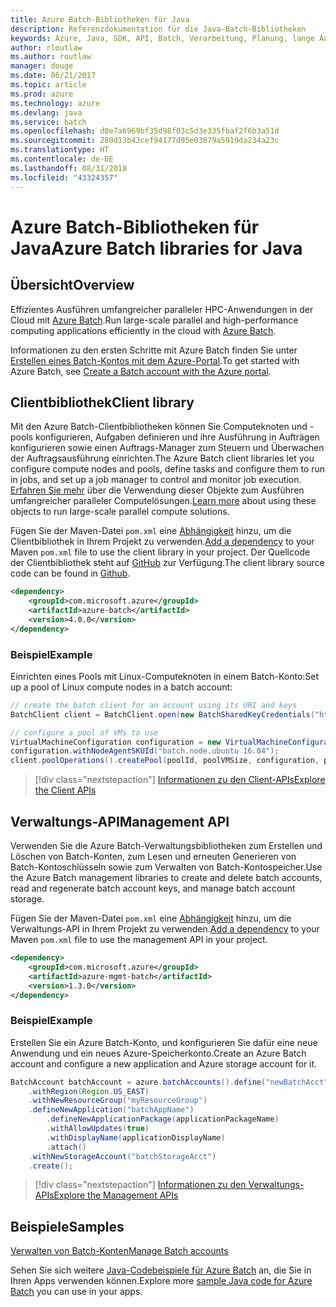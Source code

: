 ```yaml
---
title: Azure Batch-Bibliotheken für Java
description: Referenzdokumentation für die Java-Batch-Bibliotheken
keywords: Azure, Java, SDK, API, Batch, Verarbeitung, Planung, lange Ausführungszeit
author: rloutlaw
ms.author: routlaw
manager: douge
ms.date: 06/21/2017
ms.topic: article
ms.prod: azure
ms.technology: azure
ms.devlang: java
ms.service: batch
ms.openlocfilehash: d8e7a6969bf35d98f03c5d3e335fbaf2f6b3a51d
ms.sourcegitcommit: 280d13b43cef94177d95e03879a5919da234a23c
ms.translationtype: HT
ms.contentlocale: de-DE
ms.lasthandoff: 08/31/2018
ms.locfileid: "43324357"
---
```

# <a name="azure-batch-libraries-for-java"></a><span data-ttu-id="ad617-104">Azure Batch-Bibliotheken für Java</span><span class="sxs-lookup"><span data-stu-id="ad617-104">Azure Batch libraries for Java</span></span>

## <a name="overview"></a><span data-ttu-id="ad617-105">Übersicht</span><span class="sxs-lookup"><span data-stu-id="ad617-105">Overview</span></span>

<span data-ttu-id="ad617-106">Effizientes Ausführen umfangreicher paralleler HPC-Anwendungen in der Cloud mit [Azure Batch](/azure/batch/batch-technical-overview).</span><span class="sxs-lookup"><span data-stu-id="ad617-106">Run large-scale parallel and high-performance computing applications efficiently in the cloud with [Azure Batch](/azure/batch/batch-technical-overview).</span></span>   

<span data-ttu-id="ad617-107">Informationen zu den ersten Schritte mit Azure Batch finden Sie unter [Erstellen eines Batch-Kontos mit dem Azure-Portal](/azure/batch/batch-account-create-portal).</span><span class="sxs-lookup"><span data-stu-id="ad617-107">To get started with Azure Batch, see [Create a Batch account with the Azure portal](/azure/batch/batch-account-create-portal).</span></span>

## <a name="client-library"></a><span data-ttu-id="ad617-108">Clientbibliothek</span><span class="sxs-lookup"><span data-stu-id="ad617-108">Client library</span></span>

<span data-ttu-id="ad617-109">Mit den Azure Batch-Clientbibliotheken können Sie Computeknoten und -pools konfigurieren, Aufgaben definieren und ihre Ausführung in Aufträgen konfigurieren sowie einen Auftrags-Manager zum Steuern und Überwachen der Auftragsausführung einrichten.</span><span class="sxs-lookup"><span data-stu-id="ad617-109">The Azure Batch client libraries let you configure compute nodes and pools, define tasks and configure them to run in jobs, and set up a job manager to control and monitor job execution.</span></span> <span data-ttu-id="ad617-110">[Erfahren Sie mehr](/azure/batch/batch-api-basics) über die Verwendung dieser Objekte zum Ausführen umfangreicher paralleler Computelösungen.</span><span class="sxs-lookup"><span data-stu-id="ad617-110">[Learn more](/azure/batch/batch-api-basics) about using these objects to run large-scale parallel compute solutions.</span></span>

<span data-ttu-id="ad617-111">Fügen Sie der Maven-Datei `pom.xml` eine [Abhängigkeit](https://maven.apache.org/guides/getting-started/index.html#How_do_I_use_external_dependencies) hinzu, um die Clientbibliothek in Ihrem Projekt zu verwenden.</span><span class="sxs-lookup"><span data-stu-id="ad617-111">[Add a dependency](https://maven.apache.org/guides/getting-started/index.html#How_do_I_use_external_dependencies) to your Maven `pom.xml` file to use the client library in your project.</span></span> <span data-ttu-id="ad617-112">Der Quellcode der Clientbibliothek steht auf [GitHub](https://github.com/Azure/azure-batch-sdk-for-java) zur Verfügung.</span><span class="sxs-lookup"><span data-stu-id="ad617-112">The client library source code can be found in [Github](https://github.com/Azure/azure-batch-sdk-for-java).</span></span>

```XML
<dependency>
    <groupId>com.microsoft.azure</groupId>
    <artifactId>azure-batch</artifactId>
    <version>4.0.0</version>
</dependency>
```   

### <a name="example"></a><span data-ttu-id="ad617-113">Beispiel</span><span class="sxs-lookup"><span data-stu-id="ad617-113">Example</span></span>

<span data-ttu-id="ad617-114">Einrichten eines Pools mit Linux-Computeknoten in einem Batch-Konto:</span><span class="sxs-lookup"><span data-stu-id="ad617-114">Set up a pool of Linux compute nodes in a batch account:</span></span>

```java
// create the batch client for an account using its URI and keys
BatchClient client = BatchClient.open(new BatchSharedKeyCredentials("https://fabrikambatch.eastus.batch.azure.com", "fabrikambatch", batchKey));

// configure a pool of VMs to use 
VirtualMachineConfiguration configuration = new VirtualMachineConfiguration();
configuration.withNodeAgentSKUId("batch.node.ubuntu 16.04");
client.poolOperations().createPool(poolId, poolVMSize, configuration, poolVMCount);
```

> [!div class="nextstepaction"]
> [<span data-ttu-id="ad617-115">Informationen zu den Client-APIs</span><span class="sxs-lookup"><span data-stu-id="ad617-115">Explore the Client APIs</span></span>](/java/api/overview/azure/batch/client)


## <a name="management-api"></a><span data-ttu-id="ad617-116">Verwaltungs-API</span><span class="sxs-lookup"><span data-stu-id="ad617-116">Management API</span></span>

<span data-ttu-id="ad617-117">Verwenden Sie die Azure Batch-Verwaltungsbibliotheken zum Erstellen und Löschen von Batch-Konten, zum Lesen und erneuten Generieren von Batch-Kontoschlüsseln sowie zum Verwalten von Batch-Kontospeicher.</span><span class="sxs-lookup"><span data-stu-id="ad617-117">Use the Azure Batch management libraries to create and delete batch accounts, read and regenerate batch account keys, and manage batch account storage.</span></span>

<span data-ttu-id="ad617-118">Fügen Sie der Maven-Datei `pom.xml` eine [Abhängigkeit](https://maven.apache.org/guides/getting-started/index.html#How_do_I_use_external_dependencies) hinzu, um die Verwaltungs-API in Ihrem Projekt zu verwenden.</span><span class="sxs-lookup"><span data-stu-id="ad617-118">[Add a dependency](https://maven.apache.org/guides/getting-started/index.html#How_do_I_use_external_dependencies) to your Maven `pom.xml` file to use the management API in your project.</span></span>

```XML
<dependency>
    <groupId>com.microsoft.azure</groupId>
    <artifactId>azure-mgmt-batch</artifactId>
    <version>1.3.0</version>
</dependency>
```

### <a name="example"></a><span data-ttu-id="ad617-119">Beispiel</span><span class="sxs-lookup"><span data-stu-id="ad617-119">Example</span></span>

<span data-ttu-id="ad617-120">Erstellen Sie ein Azure Batch-Konto, und konfigurieren Sie dafür eine neue Anwendung und ein neues Azure-Speicherkonto.</span><span class="sxs-lookup"><span data-stu-id="ad617-120">Create an Azure Batch account and configure a new application and Azure storage account for it.</span></span>

```java
BatchAccount batchAccount = azure.batchAccounts().define("newBatchAcct")
    .withRegion(Region.US_EAST)
    .withNewResourceGroup("myResourceGroup")
    .defineNewApplication("batchAppName")
        .defineNewApplicationPackage(applicationPackageName)
        .withAllowUpdates(true)
        .withDisplayName(applicationDisplayName)
        .attach()
    .withNewStorageAccount("batchStorageAcct")
    .create();
```

> [!div class="nextstepaction"]
> [<span data-ttu-id="ad617-121">Informationen zu den Verwaltungs-APIs</span><span class="sxs-lookup"><span data-stu-id="ad617-121">Explore the Management APIs</span></span>](/java/api/overview/azure/batch/management)


## <a name="samples"></a><span data-ttu-id="ad617-122">Beispiele</span><span class="sxs-lookup"><span data-stu-id="ad617-122">Samples</span></span>

<span data-ttu-id="ad617-123">[Verwalten von Batch-Konten][1]</span><span class="sxs-lookup"><span data-stu-id="ad617-123">[Manage Batch accounts][1]</span></span>   

<span data-ttu-id="ad617-124">Sehen Sie sich weitere [Java-Codebeispiele für Azure Batch](https://azure.microsoft.com/resources/samples/?platform=java&term=batch) an, die Sie in Ihren Apps verwenden können.</span><span class="sxs-lookup"><span data-stu-id="ad617-124">Explore more [sample Java code for Azure Batch](https://azure.microsoft.com/resources/samples/?platform=java&term=batch) you can use in your apps.</span></span>

[1]: https://github.com/Azure-Samples/batch-java-manage-batch-accounts
